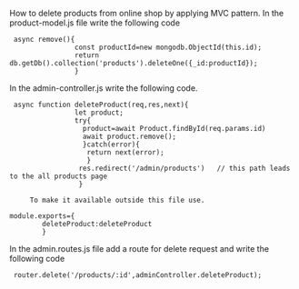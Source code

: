  How to delete products from  online shop  by applying MVC pattern.
In the product-model.js file write the following code
```
 async remove(){
                const productId=new mongodb.ObjectId(this.id);
                return db.getDb().collection('products').deleteOne({_id:productId});
                }

```
          
In the admin-controller.js write the following code.
```
 async function deleteProduct(req,res,next){
                let product;
                try{
                  product=await Product.findById(req.params.id)
                  await product.remove();
                  }catch(error){
                   return next(error);
                   }
                 res.redirect('/admin/products')   // this path leads to the all products page
                 }

```
          
         To make it available outside this file use.
   ```
  module.exports={
           deleteProduct:deleteProduct
           }
```
         
In the admin.routes.js file  add a route for delete request and write the following code
```
 router.delete('/products/:id',adminController.deleteProduct);
```
         
               
                
                
                
